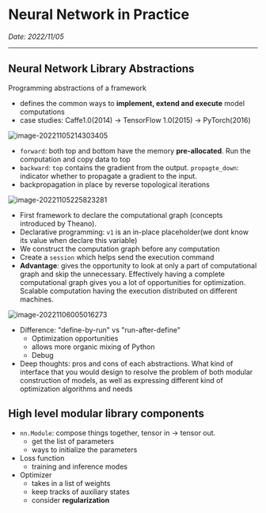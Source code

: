 # Neural Network in Practice

*Date: 2022/11/05*

---

## Neural Network Library Abstractions

Programming abstractions of a framework

- defines the common ways to **implement, extend and execute** model computations
- case studies: Caffe1.0(2014) -> TensorFlow 1.0(2015) -> PyTorch(2016)

![image-20221105214303405](C:\Users\Steve\AppData\Roaming\Typora\typora-user-images\image-20221105214303405.png)

-  `forward`: both top and bottom have the memory **pre-allocated**. Run the computation and copy data to top
- `backward`: `top` contains the gradient from the output. `propagte_down`: indicator whether to propagate a gradient to the input.
- backpropagation in place by reverse topological iterations

![image-20221105225823281](C:\Users\Steve\AppData\Roaming\Typora\typora-user-images\image-20221105225823281.png)

- First framework to declare the computational graph (concepts introduced by Theano).
- Declarative programming: `v1` is an in-place placeholder(we dont know its value when declare this variable)
- We construct the computation graph before any computation
- Create a `session` which helps send the execution command
- **Advantage**: gives the opportunity to look at only a part of computational graph and skip the unnecessary. Effectively having a complete computational graph gives you a lot of opportunities for optimization. Scalable computation having the execution distributed on different machines.

![image-20221106005016273](C:\Users\Steve\AppData\Roaming\Typora\typora-user-images\image-20221106005016273.png)

- Difference: "define-by-run" vs "run-after-define"
  - Optimization opportunities
  - allows more organic mixing of Python
  - Debug
- Deep thoughts: pros and cons of each abstractions. What kind of interface that you would design to resolve the problem of both modular construction of models, as well as expressing different kind of optimization algorithms and needs

## High level modular library components

- `nn.Module`: compose things together, tensor in -> tensor out.
  - get the list of parameters
  - ways to initialize the parameters
- Loss function
  - training and inference modes
- Optimizer
  - takes in a list of weights
  - keep tracks of auxiliary states
  - consider **regularization**